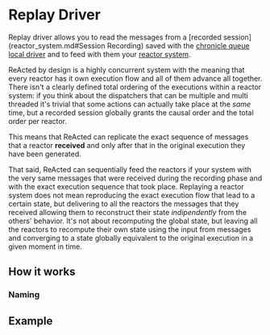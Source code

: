 # Replay Driver

Replay driver allows you to read the messages from a [recorded session](reactor_system.md#Session Recording)
saved with the [chronicle queue](channel_drivers/cq/cq_main.md) [local driver](channel_drivers/README.md) and to feed with them your [reactor system](reactor_system.md).

ReActed by design is a highly concurrent system with the meaning that every reactor has it own execution flow and all of them
advance all together. There isn't a clearly defined total ordering of the executions within a reactor system: if you
think about the dispatchers that can be multiple and multi threaded it's trivial that some actions can actually take place
at the *same* time, but a recorded session globally grants the causal order and the total order per reactor.

This means that ReActed can replicate the exact sequence of messages that a reactor **received** and only after that in
the original execution they have been generated. 

That said, ReActed can sequentially feed the reactors if your system with the very same messages that were received
during the recording phase and with the exact execution sequence that took place. Replaying a reactor system does not mean
reproducing the exact execution flow that lead to a certain state, but delivering to all the reactors the messages that they
received allowing them to reconstruct their state *indipendently* from the others' behavior. 
It's not about recomputing the global state, but leaving all the reactors to recompute their own state using the input
from messages and converging to a state globally equivalent to the original execution in a given moment in time.


## How it works

### Naming

## Example
